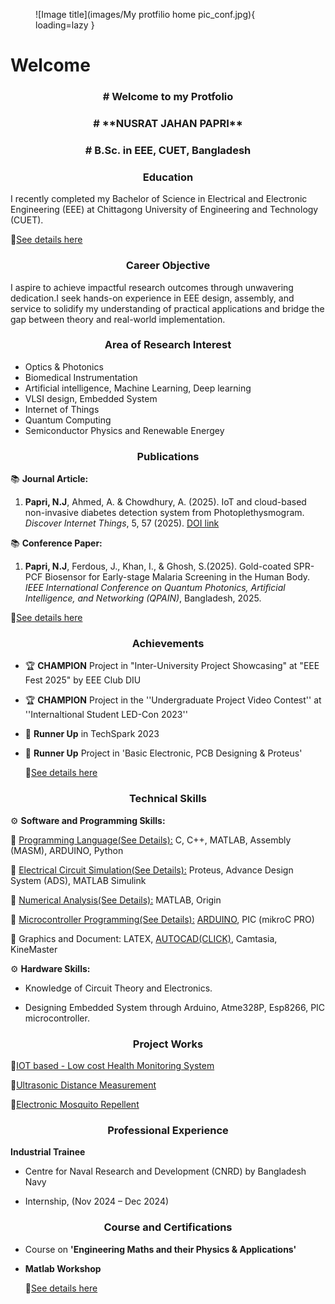 <figure markdown="span">
![Image title](images/My protfilio home pic_conf.jpg){ loading=lazy }
  <figcaption></figcaption>
</figure>

# Welcome 
<h3 style= "text-align: center"> <b># Welcome to my Protfolio </b>  </h3>  
<h3 style= "text-align: center"> <b> # **NUSRAT JAHAN PAPRI** </b>  </h3> 
<h3 style= "text-align: center"> <b> # B.Sc. in EEE, CUET, Bangladesh</b>  </h3> 


<h3 style= "text-align: center"> <b> Education </b>  </h3>

I recently completed my Bachelor of Science in Electrical and Electronic Engineering (EEE) at Chittagong University of Engineering and Technology (CUET).

🔗[See details here](https://nusrat008.github.io/Portfolio/Education)

<h3 style= "text-align: center"> <b> Career Objective
 </b>  </h3>

I aspire to achieve impactful research outcomes through unwavering dedication.I seek hands-on experience in EEE design, assembly, and service to solidify my understanding of practical applications and bridge the gap between theory and real-world implementation.


<h3 style= "text-align: center"> <b>Area of Research Interest
 </b>  </h3>

- Optics & Photonics
- Biomedical Instrumentation
- Artificial intelligence, Machine Learning, Deep learning
- VLSI design, Embedded System
- Internet of Things
- Quantum Computing
- Semiconductor Physics and Renewable Energey
<h3 style= "text-align: center"> <b>Publications
 </b>  </h3>

📚 **Journal Article:**

1. **Papri, N.J**, Ahmed, A. & Chowdhury, A. (2025). IoT and cloud-based non-invasive diabetes detection system from Photoplethysmogram. *Discover Internet Things*, 5, 57 (2025). [DOI link](https://doi.org/10.1007/s43926-025-00158-w)

📚 **Conference Paper:**

1. **Papri, N.J**, Ferdous, J., Khan, I., & Ghosh, S.(2025).
Gold-coated SPR-PCF Biosensor for Early-stage Malaria Screening in the Human Body. *IEEE International Conference on Quantum Photonics, Artificial Intelligence, and Networking (QPAIN)*, Bangladesh, 2025.

  🔗[See details here](https://nusrat008.github.io/Portfolio/publications/)

<h3 style= "text-align: center"> <b> Achievements
 </b>  </h3>

- 🏆 **CHAMPION** Project in "Inter-University Project Showcasing" at 
"EEE Fest 2025" by EEE Club DIU 
- 🏆 **CHAMPION**  Project in the ''Undergraduate Project Video Contest'' at ''Internaltional Student LED-Con 2023''
- 🏅 **Runner Up**  in TechSpark 2023
- 🏅 **Runner Up** Project in 'Basic Electronic, PCB Designing  & Proteus'
 
  🔗[See details here](https://nusrat008.github.io/Portfolio/achievements/)

<h3 style= "text-align: center"> <b> Technical Skills
 </b>  </h3>

⚙️ **Software and Programming Skills:**

   
   🔹 [Programming Language(See Details):](https://nusrat008.github.io/Portfolio/CplusPlus/) C, C++, MATLAB, Assembly (MASM), ARDUINO, Python 
  

   🔹 [Electrical Circuit Simulation(See Details):](https://nusrat008.github.io/Portfolio/circuit-simulation/) Proteus, Advance Design System (ADS), MATLAB Simulink
 
   
   🔹 [Numerical Analysis(See Details):](https://nusrat008.github.io/Portfolio/numerical-matlab/) MATLAB, Origin

  
   🔹 [Microcontroller Programming(See Details):](https://nusrat008.github.io/Portfolio/basic-arduino/) [ARDUINO](https://nusrat008.github.io/Portfolio/basic-arduino/), PIC (mikroC PRO)


   🔹 Graphics and Document: LATEX, [AUTOCAD(CLICK)](https://nusrat008.github.io/Portfolio/transformer-design/), Camtasia, KineMaster



⚙️ **Hardware Skills:** 

- Knowledge of Circuit Theory and Electronics. 

- Designing Embedded System through Arduino, Atme328P, Esp8266, PIC microcontroller.


<h3 style= "text-align: center"> <b> Project Works 
 </b>  </h3>

  🔗[IOT based - Low cost Health Monitoring System](https://nusrat008.github.io/Portfolio/iot-based-health-monitoring/)

  🔗[Ultrasonic Distance Measurement](https://nusrat008.github.io/Portfolio/ultrasonic-distance-measurement/)

  🔗[Electronic Mosquito Repellent](https://nusrat008.github.io/Portfolio/Mosquito-repellent-ckt/)

<h3 style= "text-align: center"> <b> Professional Experience
 </b>  </h3>

**Industrial Trainee**

- Centre for Naval Research and Development (CNRD) by Bangladesh Navy 

- Internship, (Nov 2024 – Dec 2024)


<h3 style= "text-align: center"> <b> Course and Certifications
 </b>  </h3>

- Course on **'Engineering Maths and their Physics & Applications'**
- **Matlab Workshop**
 
  🔗[See details here](https://nusrat008.github.io/Portfolio/course-and-certification/)



